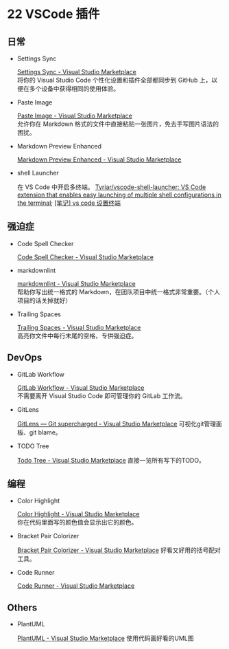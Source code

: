 # 22 VSCode 插件

## 日常

* Settings Sync

    [Settings Sync - Visual Studio Marketplace](https://marketplace.visualstudio.com/items?itemName=Shan.code-settings-sync)  
    将你的 Visual Studio Code 个性化设置和插件全部都同步到 GitHub 上，以便在多个设备中获得相同的使用体验。

* Paste Image

    [Paste Image - Visual Studio Marketplace](https://marketplace.visualstudio.com/items?itemName=mushan.vscode-paste-image)  
    允许你在 Markdown 格式的文件中直接粘贴一张图片，免去手写图片语法的困扰。

* Markdown Preview Enhanced

    [Markdown Preview Enhanced - Visual Studio Marketplace](https://marketplace.visualstudio.com/items?itemName=shd101wyy.markdown-preview-enhanced)

* shell Launcher

    在 VS Code 中开启多终端。
    [Tyriar/vscode-shell-launcher: VS Code extension that enables easy launching of multiple shell configurations in the terminal](https://github.com/Tyriar/vscode-shell-launcher );
    [[笔记] vs code 设置终端](https://www.cnblogs.com/jasongrass/p/11608822.html )

## 强迫症

* Code Spell Checker

    [Code Spell Checker - Visual Studio Marketplace](https://marketplace.visualstudio.com/items?itemName=streetsidesoftware.code-spell-checker)

* markdownlint

    [markdownlint - Visual Studio Marketplace](https://marketplace.visualstudio.com/items?itemName=DavidAnson.vscode-markdownlint)  
    帮助你写出统一格式的 Markdown，在团队项目中统一格式非常重要。（个人项目的话关掉就好）

* Trailing Spaces

    [Trailing Spaces - Visual Studio Marketplace](https://marketplace.visualstudio.com/items?itemName=shardulm94.trailing-spaces)  
    高亮你文件中每行末尾的空格，专供强迫症。

## DevOps

* GitLab Workflow

    [GitLab Workflow - Visual Studio Marketplace](https://marketplace.visualstudio.com/items?itemName=fatihacet.gitlab-workflow)  
    不需要离开 Visual Studio Code 即可管理你的 GitLab 工作流。

* GitLens

    [GitLens — Git supercharged - Visual Studio Marketplace](https://marketplace.visualstudio.com/items?itemName=eamodio.gitlens )
    可视化git管理面板、git blame。

* TODO Tree

    [Todo Tree - Visual Studio Marketplace](https://marketplace.visualstudio.com/items?itemName=Gruntfuggly.todo-tree )
    直接一览所有写下的TODO。

## 编程

* Color Highlight

    [Color Highlight - Visual Studio Marketplace](https://marketplace.visualstudio.com/items?itemName=naumovs.color-highlight)  
    你在代码里面写的颜色值会显示出它的颜色。

* Bracket Pair Colorizer

    [Bracket Pair Colorizer - Visual Studio Marketplace](https://marketplace.visualstudio.com/items?itemName=CoenraadS.bracket-pair-colorizer )
    好看又好用的括号配对工具。

* Code Runner

    [Code Runner - Visual Studio Marketplace](https://marketplace.visualstudio.com/items?itemName=formulahendry.code-runner)

## Others

* PlantUML

    [PlantUML - Visual Studio Marketplace](https://marketplace.visualstudio.com/items?itemName=jebbs.plantuml )
    使用代码画好看的UML图
